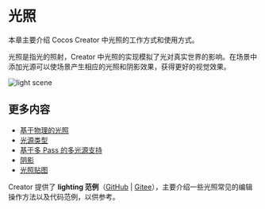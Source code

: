 # 光照

本章主要介绍 Cocos Creator 中光照的工作方式和使用方式。

光照是指光的照射，Creator 中光照的实现模拟了光对真实世界的影响。在场景中添加光源可以使场景产生相应的光照和阴影效果，获得更好的视觉效果。

![light scene](light/lighting.png)

## 更多内容

- [基于物理的光照](light/pbr-lighting.md)
- [光源类型](light/lightType/index.md)
- [基于多 Pass 的多光源支持](light/additive-per-pixel-lights.md)
- [阴影](light/shadow.md)
- [光照贴图](light/lightmap.md)

Creator 提供了 **lighting 范例**（[GitHub](https://github.com/cocos-creator/test-cases-3d/tree/v3.3/assets/cases/light) | [Gitee](https://gitee.com/mirrors_cocos-creator/test-cases-3d/tree/v3.3/assets/cases/light)），主要介绍一些光照常见的编辑操作方法以及代码范例，以供参考。
